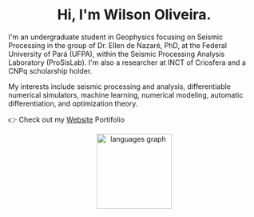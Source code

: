 <h1 align="center"> Hi, I'm Wilson Oliveira.</h1>
<p align="left"> I'm an undergraduate student in Geophysics focusing on Seismic Processing in the group of Dr. Ellen de Nazaré, PhD, at the Federal University of Pará (UFPA), within the Seismic Processing Analysis Laboratory (ProSisLab). I'm also a researcher at INCT of Criosfera and a CNPq scholarship holder.

My interests include seismic processing and analysis, differentiable numerical simulators, machine learning, numerical modeling, automatic differentiation, and optimization theory.</p>
<p align="left"> 👉 Check out my <a href="https://wnods.github.io/Portfolio/">Website</a> Portifolio</p>


<div align="center">
<img src="https://github-readme-stats.vercel.app/api/top-langs?username=wnods&locale=en&hide_title=false&layout=compact&card_width=320&langs_count=5&theme=gotham&hide_border=false&order=2" height="150" alt="languages graph"  />
</div>
